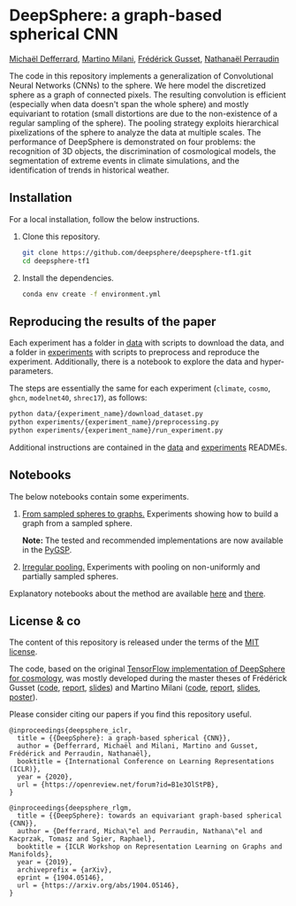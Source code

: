 # DeepSphere: a graph-based spherical CNN

[Michaël Defferrard](https://deff.ch),
[Martino Milani](https://www.linkedin.com/in/martino-milani-11258350),
[Frédérick Gusset](https://www.linkedin.com/in/frédérick-gusset-a42485191),
[Nathanaël Perraudin](https://perraudin.info)

The code in this repository implements a generalization of Convolutional Neural Networks (CNNs) to the sphere.
We here model the discretized sphere as a graph of connected pixels.
The resulting convolution is efficient (especially when data doesn't span the whole sphere) and mostly equivariant to rotation (small distortions are due to the non-existence of a regular sampling of the sphere).
The pooling strategy exploits hierarchical pixelizations of the sphere to analyze the data at multiple scales.
The performance of DeepSphere is demonstrated on four problems: the recognition of 3D objects, the discrimination of cosmological models, the segmentation of extreme events in climate simulations, and the identification of trends in historical weather.

## Installation

For a local installation, follow the below instructions.

1. Clone this repository.
    ```sh
    git clone https://github.com/deepsphere/deepsphere-tf1.git
    cd deepsphere-tf1
    ```

2. Install the dependencies.
    ```sh
    conda env create -f environment.yml
    ```

## Reproducing the results of the paper

Each experiment has a folder in [data](data) with scripts to download the data, and a folder in [experiments](experiments) with scripts to preprocess and reproduce the experiment.
Additionally, there is a notebook to explore the data and hyper-parameters.

The steps are essentially the same for each experiment (`climate`, `cosmo`, `ghcn`, `modelnet40`, `shrec17`), as follows:

```sh
python data/{experiment_name}/download_dataset.py
python experiments/{experiment_name}/preprocessing.py
python experiments/{experiment_name}/run_experiment.py
```

Additional instructions are contained in the [data](data) and [experiments](experiments) READMEs.

## Notebooks

The below notebooks contain some experiments.

1. [From sampled spheres to graphs.][sphere_to_graph]
   Experiments showing how to build a graph from a sampled sphere.

   **Note:** The tested and recommended implementations are now available in the [PyGSP].

1. [Irregular pooling.][irregular_pooling]
   Experiments with pooling on non-uniformly and partially sampled spheres.

Explanatory notebooks about the method are available [here](https://github.com/deepsphere/deepsphere-cosmo-tf1/#notebooks) and [there](https://github.com/deepsphere/deepsphere-cosmo-tf2/#notebooks).

[sphere_to_graph]: https://nbviewer.jupyter.org/github/deepsphere/deepsphere-tf1/blob/master/notebooks/sphere_to_graph.ipynb
[irregular_pooling]: https://nbviewer.jupyter.org/github/deepsphere/deepsphere-tf1/blob/master/notebooks/irregular_pooling.ipynb
[PyGSP]: https://github.com/epfl-lts2/pygsp

## License & co

The content of this repository is released under the terms of the [MIT license](LICENSE.txt).

The code, based on the original [TensorFlow implementation of DeepSphere for cosmology](https://github.com/deepsphere/deepsphere-cosmo-tf1), was mostly developed during the master theses of Frédérick Gusset ([code][frédérick_code], [report][frédérick_report], [slides][frédérick_slides]) and Martino Milani ([code][martino_code], [report][martino_report], [slides][martino_slides], [poster][martino_poster]).

[martino_code]: https://github.com/MartMilani/PDM
[martino_report]: https://infoscience.epfl.ch/record/268192/files/Graph%20Laplacians%20on%20the%20Sphere%20for%20Rotation%20Equivariant%20Neural%20Networks.pdf
[martino_slides]: https://infoscience.epfl.ch/record/268192/files/Presentation.pdf
[martino_poster]: https://infoscience.epfl.ch/record/268192/files/Poster.pdf
[frédérick_code]: https://github.com/Droxef/PDMdeepsphere
[frédérick_report]: https://infoscience.epfl.ch/record/267531/files/Spherical%20Convolutional%20Neural%20Networks.pdf
[frédérick_slides]: https://infoscience.epfl.ch/record/267531/files/Final%20Presentation.pdf

Please consider citing our papers if you find this repository useful.

```
@inproceedings{deepsphere_iclr,
  title = {{DeepSphere}: a graph-based spherical {CNN}},
  author = {Defferrard, Michaël and Milani, Martino and Gusset, Frédérick and Perraudin, Nathanaël},
  booktitle = {International Conference on Learning Representations (ICLR)},
  year = {2020},
  url = {https://openreview.net/forum?id=B1e3OlStPB},
}
```

```
@inproceedings{deepsphere_rlgm,
  title = {{DeepSphere}: towards an equivariant graph-based spherical {CNN}},
  author = {Defferrard, Micha\"el and Perraudin, Nathana\"el and Kacprzak, Tomasz and Sgier, Raphael},
  booktitle = {ICLR Workshop on Representation Learning on Graphs and Manifolds},
  year = {2019},
  archiveprefix = {arXiv},
  eprint = {1904.05146},
  url = {https://arxiv.org/abs/1904.05146},
}
```
